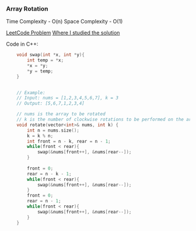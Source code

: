 ### Array Rotation

Time Complexity - O(n)
Space Complexity - O(1)


[LeetCode Problem](https://leetcode.com/problems/rotate-array/)
[Where I studied the solution](https://youtu.be/8-jkYi6kmSQ)


Code in C++:
```C++
	void swap(int *x, int *y){
        int temp = *x;
        *x = *y;
        *y = temp;
    }
    

    // Example:
 	// Input: nums = [1,2,3,4,5,6,7], k = 3
	// Output: [5,6,7,1,2,3,4]

    // nums is the array to be rotated
    // k is the number of clockwise rotations to be performed on the array
    void rotate(vector<int>& nums, int k) {
        int n = nums.size();
        k = k % n;
        int front = n - k, rear = n - 1;
        while(front < rear){
            swap(&nums[front++], &nums[rear--]);
        }
        
        front = 0;
        rear = n - k - 1;
        while(front < rear){
            swap(&nums[front++], &nums[rear--]);
        }
        front = 0; 
        rear = n - 1;
        while(front < rear){
            swap(&nums[front++], &nums[rear--]);
        }
    }

```
